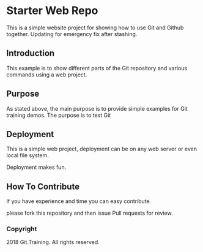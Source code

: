 # Starter Web Repo

This is a simple website project for showing how to use Git and Github together. Updating for emergency fix after stashing.

## Introduction

This example is to show different parts of the Git repository and various commands using a web project.

## Purpose

As stated above, the main purpose is to provide simple examples for Git training demos.
The purpose is to test Git

## Deployment

This is a simple web project, deployment can be on any web server or even local file system.

Deployment makes fun.

## How To Contribute

If you have experience and time you can easy contribute.

please fork this repository and then issue Pull requests for review.

### Copyright

2018 Git.Training. All rights reserved.